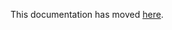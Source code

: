 This documentation has moved [here](https://www.armoredturtle.xyz/docs/afc-klipper-add-on/klipper/macros.html).